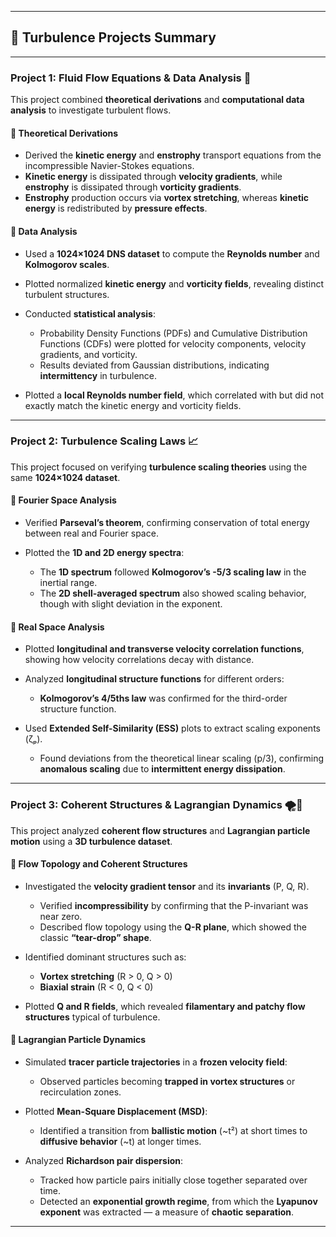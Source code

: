 
---

## 💨 **Turbulence Projects Summary**

---

### **Project 1: Fluid Flow Equations & Data Analysis** 🧪

This project combined **theoretical derivations** and **computational data analysis** to investigate turbulent flows.

#### 🔹 Theoretical Derivations

* Derived the **kinetic energy** and **enstrophy** transport equations from the incompressible Navier-Stokes equations.
* **Kinetic energy** is dissipated through **velocity gradients**, while **enstrophy** is dissipated through **vorticity gradients**.
* **Enstrophy** production occurs via **vortex stretching**, whereas **kinetic energy** is redistributed by **pressure effects**.

#### 🔹 Data Analysis

* Used a **1024×1024 DNS dataset** to compute the **Reynolds number** and **Kolmogorov scales**.
* Plotted normalized **kinetic energy** and **vorticity fields**, revealing distinct turbulent structures.
* Conducted **statistical analysis**:

  * Probability Density Functions (PDFs) and Cumulative Distribution Functions (CDFs) were plotted for velocity components, velocity gradients, and vorticity.
  * Results deviated from Gaussian distributions, indicating **intermittency** in turbulence.
* Plotted a **local Reynolds number field**, which correlated with but did not exactly match the kinetic energy and vorticity fields.

---

### **Project 2: Turbulence Scaling Laws** 📈

This project focused on verifying **turbulence scaling theories** using the same **1024×1024 dataset**.

#### 🔹 Fourier Space Analysis

* Verified **Parseval’s theorem**, confirming conservation of total energy between real and Fourier space.
* Plotted the **1D and 2D energy spectra**:

  * The **1D spectrum** followed **Kolmogorov’s -5/3 scaling law** in the inertial range.
  * The **2D shell-averaged spectrum** also showed scaling behavior, though with slight deviation in the exponent.

#### 🔹 Real Space Analysis

* Plotted **longitudinal and transverse velocity correlation functions**, showing how velocity correlations decay with distance.
* Analyzed **longitudinal structure functions** for different orders:

  * **Kolmogorov’s 4/5ths law** was confirmed for the third-order structure function.
* Used **Extended Self-Similarity (ESS)** plots to extract scaling exponents (ζₚ).

  * Found deviations from the theoretical linear scaling (p/3), confirming **anomalous scaling** due to **intermittent energy dissipation**.

---

### **Project 3: Coherent Structures & Lagrangian Dynamics** 🌪️🧭

This project analyzed **coherent flow structures** and **Lagrangian particle motion** using a **3D turbulence dataset**.

#### 🔹 Flow Topology and Coherent Structures

* Investigated the **velocity gradient tensor** and its **invariants** (P, Q, R).

  * Verified **incompressibility** by confirming that the P-invariant was near zero.
  * Described flow topology using the **Q-R plane**, which showed the classic **“tear-drop” shape**.
* Identified dominant structures such as:

  * **Vortex stretching** (R > 0, Q > 0)
  * **Biaxial strain** (R < 0, Q < 0)
* Plotted **Q and R fields**, which revealed **filamentary and patchy flow structures** typical of turbulence.

#### 🔹 Lagrangian Particle Dynamics

* Simulated **tracer particle trajectories** in a **frozen velocity field**:

  * Observed particles becoming **trapped in vortex structures** or recirculation zones.
* Plotted **Mean-Square Displacement (MSD)**:

  * Identified a transition from **ballistic motion** (\~t²) at short times to **diffusive behavior** (\~t) at longer times.
* Analyzed **Richardson pair dispersion**:

  * Tracked how particle pairs initially close together separated over time.
  * Detected an **exponential growth regime**, from which the **Lyapunov exponent** was extracted — a measure of **chaotic separation**.

---

